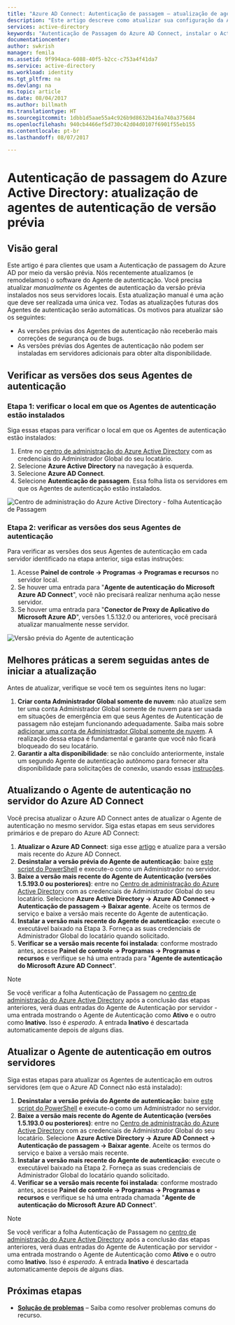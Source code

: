 ```yaml
---
title: "Azure AD Connect: Autenticação de passagem – atualização de agentes de autenticação de versão prévia | Microsoft Docs"
description: "Este artigo descreve como atualizar sua configuração da Autenticação de passagem do Azure AD (Azure Active Directory)."
services: active-directory
keywords: "Autenticação de Passagem do Azure AD Connect, instalar o Active Directory, componentes necessários para o Azure AD, SSO, Logon único"
documentationcenter: 
author: swkrish
manager: femila
ms.assetid: 9f994aca-6088-40f5-b2cc-c753a4f41da7
ms.service: active-directory
ms.workload: identity
ms.tgt_pltfrm: na
ms.devlang: na
ms.topic: article
ms.date: 08/04/2017
ms.author: billmath
ms.translationtype: HT
ms.sourcegitcommit: 1dbb1d5aae55a4c926b9d8632b416a740a375684
ms.openlocfilehash: 940cb4466ef5d730c42d04d0107f6901f55eb155
ms.contentlocale: pt-br
ms.lasthandoff: 08/07/2017

---
```


# <a name="azure-active-directory-pass-through-authentication-upgrade-preview-authentication-agents"></a>Autenticação de passagem do Azure Active Directory: atualização de agentes de autenticação de versão prévia

## <a name="overview"></a>Visão geral

Este artigo é para clientes que usam a Autenticação de passagem do Azure AD por meio da versão prévia. Nós recentemente atualizamos (e remodelamos) o software do Agente de autenticação. Você precisa atualizar _manualmente_ os Agentes de autenticação da versão prévia instalados nos seus servidores locais. Esta atualização manual é uma ação que deve ser realizada uma única vez. Todas as atualizações futuras dos Agentes de autenticação serão automáticas. Os motivos para atualizar são os seguintes:

- As versões prévias dos Agentes de autenticação não receberão mais correções de segurança ou de bugs.
-   As versões prévias dos Agentes de autenticação não podem ser instaladas em servidores adicionais para obter alta disponibilidade.

## <a name="check-versions-of-your-authentication-agents"></a>Verificar as versões dos seus Agentes de autenticação

### <a name="step-1-check-where-your-authentication-agents-are-installed"></a>Etapa 1: verificar o local em que os Agentes de autenticação estão instalados

Siga essas etapas para verificar o local em que os Agentes de autenticação estão instalados:

1. Entre no [centro de administração do Azure Active Directory](https://aad.portal.azure.com) com as credenciais do Administrador Global do seu locatário.
2. Selecione **Azure Active Directory** na navegação à esquerda.
3. Selecione **Azure AD Connect**. 
4. Selecione **Autenticação de passagem**. Essa folha lista os servidores em que os Agentes de autenticação estão instalados.

![Centro de administração do Azure Active Directory - folha Autenticação de Passagem](./media/active-directory-aadconnect-pass-through-authentication/pta8.png)

### <a name="step-2-check-the-versions-of-your-authentication-agents"></a>Etapa 2: verificar as versões dos seus Agentes de autenticação

Para verificar as versões dos seus Agentes de autenticação em cada servidor identificado na etapa anterior, siga estas instruções:

1. Acesse **Painel de controle -> Programas -> Programas e recursos** no servidor local.
2. Se houver uma entrada para "**Agente de autenticação do Microsoft Azure AD Connect**", você não precisará realizar nenhuma ação nesse servidor.
3. Se houver uma entrada para "**Conector de Proxy de Aplicativo do Microsoft Azure AD**", versões 1.5.132.0 ou anteriores, você precisará atualizar manualmente nesse servidor.

![Versão prévia do Agente de autenticação](./media/active-directory-aadconnect-pass-through-authentication/pta6.png)

## <a name="best-practices-to-follow-before-starting-the-upgrade"></a>Melhores práticas a serem seguidas antes de iniciar a atualização

Antes de atualizar, verifique se você tem os seguintes itens no lugar:

1. **Criar conta Administrador Global somente de nuvem**: não atualize sem ter uma conta Administrador Global somente de nuvem para ser usada em situações de emergência em que seus Agentes de Autenticação de passagem não estejam funcionando adequadamente. Saiba mais sobre [adicionar uma conta de Administrador Global somente de nuvem](../active-directory-users-create-azure-portal.md). A realização dessa etapa é fundamental e garante que você não ficará bloqueado do seu locatário.
2.  **Garantir a alta disponibilidade**: se não concluído anteriormente, instale um segundo Agente de autenticação autônomo para fornecer alta disponibilidade para solicitações de conexão, usando essas [instruções](active-directory-aadconnect-pass-through-authentication-quick-start.md#step-5-ensure-high-availability).

## <a name="upgrading-the-authentication-agent-on-your-azure-ad-connect-server"></a>Atualizando o Agente de autenticação no servidor do Azure AD Connect

Você precisa atualizar o Azure AD Connect antes de atualizar o Agente de autenticação no mesmo servidor. Siga estas etapas em seus servidores primários e de preparo do Azure AD Connect:

1. **Atualizar o Azure AD Connect**: siga esse [artigo](./active-directory-aadconnect-upgrade-previous-version.md) e atualize para a versão mais recente do Azure AD Connect.
2. **Desinstalar a versão prévia do Agente de autenticação**: baixe [este script do PowerShell](https://aka.ms/rmpreviewagent) e execute-o como um Administrador no servidor.
3. **Baixe a versão mais recente do Agente de Autenticação (versões 1.5.193.0 ou posteriores)**: entre no [Centro de administração do Azure Active Directory](https://aad.portal.azure.com) com as credenciais de Administrador Global do seu locatário. Selecione **Azure Active Directory -> Azure AD Connect -> Autenticação de passagem -> Baixar agente**. Aceite os termos de serviço e baixe a versão mais recente do Agente de autenticação.
4. **Instalar a versão mais recente do Agente de autenticação**: execute o executável baixado na Etapa 3. Forneça as suas credenciais de Administrador Global do locatário quando solicitado.
5. **Verificar se a versão mais recente foi instalada**: conforme mostrado antes, acesse **Painel de controle -> Programas -> Programas e recursos** e verifique se há uma entrada para "**Agente de autenticação do Microsoft Azure AD Connect**".

>[!NOTE]
>Se você verificar a folha Autenticação de Passagem no [centro de administração do Azure Active Directory](https://aad.portal.azure.com) após a conclusão das etapas anteriores, verá duas entradas do Agente de Autenticação por servidor - uma entrada mostrando o Agente de Autenticação como **Ativo** e o outro como **Inativo**. Isso é _esperado_. A entrada **Inativo** é descartada automaticamente depois de alguns dias.

## <a name="upgrading-the-authentication-agent-on-other-servers"></a>Atualizar o Agente de autenticação em outros servidores

Siga estas etapas para atualizar os Agentes de autenticação em outros servidores (em que o Azure AD Connect não está instalado):

1. **Desinstalar a versão prévia do Agente de autenticação**: baixe [este script do PowerShell](https://aka.ms/rmpreviewagent) e execute-o como um Administrador no servidor.
2. **Baixe a versão mais recente do Agente de Autenticação (versões 1.5.193.0 ou posteriores)**: entre no [Centro de administração do Azure Active Directory](https://aad.portal.azure.com) com as credenciais de Administrador Global do seu locatário. Selecione **Azure Active Directory -> Azure AD Connect -> Autenticação de passagem -> Baixar agente**. Aceite os termos do serviço e baixe a versão mais recente.
3. **Instalar a versão mais recente do Agente de autenticação**: execute o executável baixado na Etapa 2. Forneça as suas credenciais de Administrador Global do locatário quando solicitado.
4. **Verificar se a versão mais recente foi instalada**: conforme mostrado antes, acesse **Painel de controle -> Programas -> Programas e recursos** e verifique se há uma entrada chamada "**Agente de autenticação do Microsoft Azure AD Connect**".

>[!NOTE]
>Se você verificar a folha Autenticação de Passagem no [centro de administração do Azure Active Directory](https://aad.portal.azure.com) após a conclusão das etapas anteriores, verá duas entradas do Agente de Autenticação por servidor - uma entrada mostrando o Agente de Autenticação como **Ativo** e o outro como **Inativo**. Isso é _esperado_. A entrada **Inativo** é descartada automaticamente depois de alguns dias.

## <a name="next-steps"></a>Próximas etapas
- [**Solução de problemas**](active-directory-aadconnect-troubleshoot-pass-through-authentication.md) – Saiba como resolver problemas comuns do recurso.

